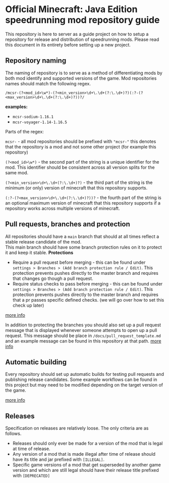 
# Official Minecraft: Java Edition speedrunning mod repository guide

This repository is here to server as a guide project on how to setup a repository for release and distribution of speedrunning mods. Please read this document in its entirety before setting up a new project.

## Repository naming

The naming of repository is to serve as a method of differentiating mods by both mod identify and supported versions of the game.
Mod repositories names should match the following regex.

`/mcsr-(?<mod_id>\w*)-(?<min_version>\d+\.\d+(?:\.\d+)?)(:?-(?<max_version>\d+\.\d+(?:\.\d+)?))?/`

**examples:**
* `mcsr-sodium-1.16.1`
* `mcsr-voyager-1.14-1.16.5`

Parts of the regex:

`mcsr-` - all mod repositories should be prefixed with `"mcsr-"` this denotes that the repository is a mod and not some other project (for example this repository)

`(?<mod_id>\w*)` - the second part of the string is a unique identifier for the mod. This identifier should be consistent across all version splits for the same mod.

`(?<min_version>\d+\.\d+(?:\.\d+)?)` - the third part of the string is the minimum (or only) version of minecraft that this repository supports.

`(:?-(?<max_version>\d+\.\d+(?:\.\d+)?))?` - the fourth part of the string is an optional maximum version of minecraft that this repository supports if a repository works across multiple versions of minecraft.

## Pull requests, branches and protection

All repositories should have a `main` branch that should at all times reflect a stable release candidate of the mod.    
This main branch should have some branch protection rules on it to protect it and keep it stable.
**Protections**
* Require a pull request before merging - this can be found under `settings > Branches > (Add branch protection rule / Edit)`. This protection prevents pushes directly to the master branch and requires that changes go though a pull request.
* Require status checks to pass before merging - this can be found under `settings > Branches > (Add branch protection rule / Edit)`. This protection prevents pushes directly to the master branch and requires that a pr passes specific defined checks. (we will go over how to set this check up later)
<!--- figure out check name and put it here --->
[more info](https://docs.github.com/en/repositories/configuring-branches-and-merges-in-your-repository/defining-the-mergeability-of-pull-requests/managing-a-branch-protection-rule)

In addition to protecting the branches you should also set up a pull request message that is displayed whenever someone attempts to open up a pull request. This message should be place in `/docs/pull_request_template.md` and an example message can be found in this repository at that path.
[more info](https://docs.github.com/en/communities/using-templates-to-encourage-useful-issues-and-pull-requests/creating-a-pull-request-template-for-your-repository)

## Automatic building

Every repository should set up automatic builds for testing pull requests and publishing release candidates. Some example workflows can be found in this project but may need to be modified depending on the target version of the game.   
<!--- write more specifics on auto setting up releases --->
<!--- write more specifics on pr checks --->
[more info](https://docs.github.com/en/actions/using-workflows)

## Releases

Specification on releases are relatively loose. The only criteria are as follows.
- Releases should only ever be made for a version of the mod that is legal at time of release.
- Any version of a mod that is made illegal after time of release should have its title and jar prefixed with `[ILLEGAL]`.
- Specific game versions of a mod that get superseded by another game version and which are still legal should have their release title prefixed with `[DEPRECATED]`
